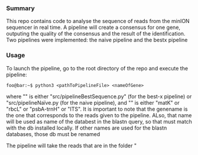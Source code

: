 ### Summary

This repo contains code to analyse the sequence of reads from the minION sequencer in real time.
A pipeline will create a consensus for one gene, outputing the quality of the consensus and the result of the identification.
Two pipelines were implemented: the naive pipeline and the bestx pipeline

### Usage

To launch the pipeline, go to the root directory of the repo and execute the pipeline:

```console
foo@bar:~$ python3 <pathToPipelineFile> <nameOfGene>
```

where "<pathToPipelineFile>" is either "src/pipelineBestSequence.py" (for the best-x pipeline) or "src/pipelineNaïve.py (for the naive pipeline), and "<nameOfGene>" is either "matK" or "rbcL" or "psbA-trnH" or "ITS".
It is important to note that the genename is the one that corresponds to the reads given to the pipeline. ALso, that name will be used as name of the databest in the blastn query, so that must match with the db installed locally. If other names are used for the blastn databases, those db must be renamed

The pipeline will take the reads that are in the folder "
